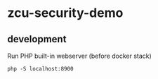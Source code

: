 # zcu-security-demo

## development

Run PHP built-in webserver (before docker stack)
```
php -S localhost:8900
```

